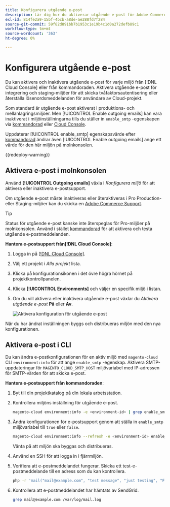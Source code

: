 ```yaml
---
title: Konfigurera utgående e-post
description: Lär dig hur du aktiverar utgående e-post för Adobe Commerce i molninfrastruktur.
exl-id: 814fe2a9-15bf-4bcb-a8de-ae288fd7f284
source-git-commit: 59f82d891bb7b1953c1e19b4c1d0a272defb89c1
workflow-type: tm+mt
source-wordcount: '363'
ht-degree: 0%

---
```


# Konfigurera utgående e-post

Du kan aktivera och inaktivera utgående e-post för varje miljö från [!DNL Cloud Console] eller från kommandoraden. Aktivera utgående e-post för integrering och staging-miljöer för att skicka tvåfaktorsautentisering eller återställa lösenordsmeddelanden för användare av Cloud-projekt.

Som standard är utgående e-post aktiverat i produktions- och mellanlagringsmiljöer. Men [!UICONTROL Enable outgoing emails] kan vara inaktiverat i miljöinställningarna tills du ställer in `enable_smtp` -egenskapen via [kommandorad](#enable-emails-in-the-cli) eller [Cloud Console](outgoing-emails.md#enable-emails-in-the-cloud-console).

Uppdaterar [!UICONTROL enable_smtp] egenskapsvärde efter [kommandorad](#enable-emails-in-the-cli) ändrar även [!UICONTROL Enable outgoing emails] ange ett värde för den här miljön på molnkonsolen.

{{redeploy-warning}}

## Aktivera e-post i molnkonsolen

Använd **[!UICONTROL Outgoing emails]** växla i _Konfigurera miljö_ för att aktivera eller inaktivera e-postsupport.

Om utgående e-post måste inaktiveras eller återaktiveras i Pro Production- eller Staging-miljöer kan du skicka en [Adobe Commerce Support](https://experienceleague.adobe.com/en/docs/commerce-knowledge-base/kb/help-center-guide/magento-help-center-user-guide).

>[!TIP]
>
>Status för utgående e-post kanske inte återspeglas för Pro-miljöer på molnkonsolen. Använd i stället [kommandorad](#enable-emails-in-the-cli) för att aktivera och testa utgående e-postmeddelanden.

**Hantera e-postsupport från[!DNL Cloud Console]**:

1. Logga in på [[!DNL Cloud Console]](https://console.adobecommerce.com).
1. Välj ett projekt i _Alla projekt_ lista.
1. Klicka på konfigurationsikonen i det övre högra hörnet på projektkontrollpanelen.
1. Klicka **[!UICONTROL Environments]** och väljer en specifik miljö i listan.
1. Om du vill aktivera eller inaktivera utgående e-post växlar du _Aktivera utgående e-post_ **På** eller **Av**.

   ![Aktivera konfiguration för utgående e-post](../../assets/outgoing-emails.png)

När du har ändrat inställningen byggs och distribueras miljön med den nya konfigurationen.

## Aktivera e-post i CLI

Du kan ändra e-postkonfigurationen för en aktiv miljö med `magento-cloud` CLI `environment:info` för att ange `enable_smtp` -egenskap. Aktivera SMTP-uppdateringar för `MAGENTO_CLOUD_SMTP_HOST` miljövariabel med IP-adressen för SMTP-värden för att skicka e-post.

**Hantera e-postsupport från kommandoraden**:

1. Byt till din projektkatalog på din lokala arbetsstation.

1. Kontrollera miljöns inställning för utgående e-post.

   ```bash
   magento-cloud environment:info -e <environment-id> | grep enable_smtp
   ```

1. Ändra konfigurationen för e-postsupport genom att ställa in `enable_smtp` miljövariabel till `true` eller `false`.

   ```bash
   magento-cloud environment:info --refresh -e <environment-id> enable_smtp true
   ```

   Vänta på att miljön ska byggas och distribueras.

1. Använd en SSH för att logga in i fjärrmiljön.

1. Verifiera att e-postmeddelandet fungerar. Skicka ett test-e-postmeddelande till en adress som du kan kontrollera.

   ```bash
   php -r 'mail("mail@example.com", "test message", "just testing", "From: tester@example.com");'
   ```

1. Kontrollera att e-postmeddelandet har hämtats av SendGrid.

   ```bash
   grep mail@example.com /var/log/mail.log
   ```
